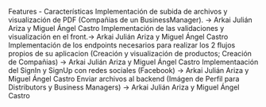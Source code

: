 Features - Características
Implementación de subida de archivos y  visualización de PDF (Compañias de un BusinessManager). -> Arkai Julián Ariza y Miguel Ángel Castro
Implementación de las validaciones y visualización en el front.-> Arkai Julián Ariza y Miguel Ángel Castro
Implementación de los endpoints necesarios para realizar los 2 flujos propios de su aplicacion
(Creación y visualización de productos; Creación de Compañias) -> Arkai Julián Ariza y Miguel Ángel Castro
Implementaación del SignIn y SignUp con redes sociales (Facebook) -> Arkai Julián Ariza y Miguel Ángel Castro
Enviar archivos al backend (Imágen de Perfil para Distributors y Business Managers) -> Arkai Julián Ariza y Miguel Ángel Castro

